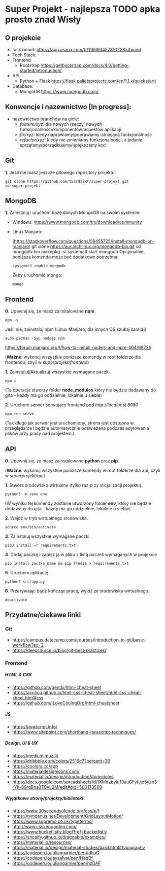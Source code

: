 # Super Projekt - najlepsza TODO apka prosto znad Wisły

## O projekcie
 - task board: https://app.asana.com/0/1166934573102385/board
 - Tech Stack:
  - Frontend
    - Bootstrap https://getbootstrap.com/docs/4.0/getting-started/introduction/
  - API:
    - Python + Flask https://flask.palletsprojects.com/en/1.1.x/quickstart/
  - Database:
    - MongoDB https://www.mongodb.com/

## Konwencje i nazewnictwo [In progress]:
 - nazewnictwo branchów na gicie:
   - *feature/xyz*: dla nowych rzeczy, nowych funkcjonalności/komponentów/aspektów aplikacji
   - *fix/xyz*: kiedy naprawiamy/poprawiamy istniejącą funkcjonalność
   - *refactor/xyz*: kiedy nie zmieniamy funkcjonalności, a jedynie sprzątamy/porządkujemy/upiększamy kod

## Git

**1**. Jeśli nie masz jeszcze gitowego repository projektu:

    git clone https://github.com/twardzikf/super-projekt.git
    cd super-projekt

## MongoDB

**1**. Zainstaluj i uruchom bazę danych MongoDB na swoim systemie:
  - Windows: https://www.mongodb.com/try/download/community
  - Linux Manjaro:

    (https://stackoverflow.com/questions/59455725/install-mongodb-on-manjaro)
        git clone https://aur.archlinux.org/mongodb-bin.git
        cd mongodb-bin
        makepkg -si
        systemctl start mongodb
    Opcjonalnie, poniższa komenda może być dodatkowo potrzebna:

        systemctl enable mongodb

    Żeby uruchomić mongo:

        mongo

## Frontend

**0**. Upewnij się, że masz zainstalowane **npm**.

    npm -v

Jeśli nie, zainstaluj npm (Linux Manjaro, dla innych OS szukaj sam(a))

    sudo pacman -Syu nodejs npm

https://forum.manjaro.org/t/how-to-install-nodejs-and-npm-404/98736

(**Ważne**: wykonuj wszystkie poniższe komendy w root folderze dla frontendu, czyli w *superprojekt/frontend*)

**1**. Zainstaluj/Aktualizuj wszystkie wymagane paczki.

    npm i

(Ta operacja stworzy folder **node_modules** który nie będzie dodawany do gita - każdy ma go oddzielnie, lokalnie u siebie)

**2**. Uruchom serwer serwujący frontend pod *http://localhost:8080*

    npm run serve

(Tak długo jak serwer jest uruchomiony, strona jest dostepna w przeglądarce i będzie automatycznie odświeżana podczas edytowania plików przy pracy nad projektem.)

## API

**0**. Upewnij się, że masz zainstalowane **python** oraz **pip**.

(**Ważne**: wykonuj wszystkie poniższe komendy w root folderze dla api, czyli w *superprojekt/api*)

**1**. Stwórz środowisko wirtualne (tylko raz przy inicjalizacji projektu).

    python3 -m venv env

(W wyniku tej komendy zostanie utworzony folder **env**, który nie będzie dodawany do gita - każdy ma go oddzielnie, lokalnie u siebie)

**2**. Wejdź w tryb wirtualnego srodowiska.

    source env/bin/activate

**3**. Zainstaluj wszystkie wymagane paczki.

    pip3 install -r requirements.txt

**4**. Dodaj paczkę i zapisz ją w pliku z listą paczek wymaganych w projekcie

    pip install paczka_name && pip freeze > requirements.txt

**5**. Uruchom aplikację.

    python3 src/app.py

**6**. Przerywając bądź kończąc pracę, wyjdź ze środowiska wirtualnego.

    deactivate

## Przydatne/ciekawe linki

### Git
- https://campus.datacamp.com/courses/introduction-to-git/basic-workflow?ex=2
- https://deepsource.io/blog/git-best-practices/

### Frontend

##### HTML & CSS
- https://github.com/gendx/html-cheat-sheet
- https://acchou.github.io/html-css-cheat-sheet/html-css-cheat-sheet.html#css
- https://github.com/iLoveCodingOrg/html-cheatsheet

##### JS
- https://javascript.info/
- https://www.sitepoint.com/shorthand-javascript-techniques/

##### Design, UI & UX
- https://medium.muz.li/
- https://dribbble.com/colors/2516c7?percent=30
- https://coolors.co/app
- https://materialdesignicons.com/
- https://material.io/design/introduction/#principles
- https://docs.google.com/spreadsheets/d/1XMdzbylu10auGFyfJjc5yzn3-rYk-89rqBna0TBvL2M/edit#gid=503173508


##### Wyjątkowe strony/projekty/biblioteki
- https://www.30secondsofcode.org/css/p/1
- https://tympanus.net/Development/GridLayoutMotion/
- https://www.supremo.co.uk/typeterms/
- http://www.csszengarden.com/
- https://www.bucketlistly.blog/?ref=bucketlistly
- https://shopify.github.io/draggable/examples/
- https://material.io/resources/
- https://material.io/design/material-studies/basil.html#typography
- https://codepen.io/juliangarnier/pen/idhuG
- https://codepen.io/jaysalvat/pen/HaqBf
- https://codepen.io/juliangarnier/pen/hzDAF
